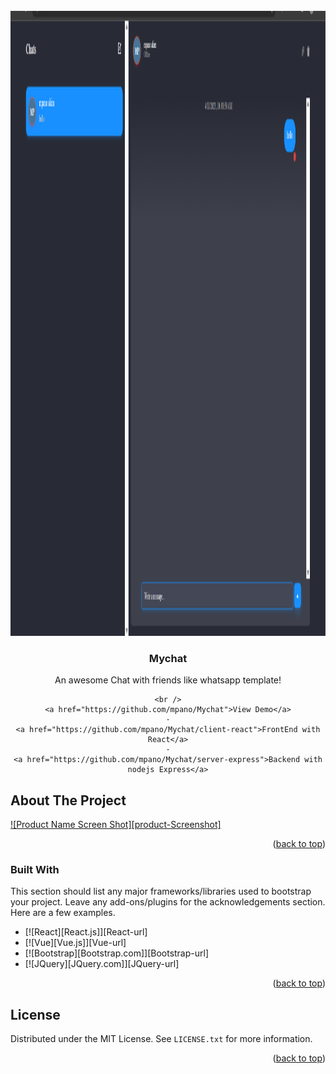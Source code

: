 

<!-- PROJECT LOGO -->
<br />
<div align="center">
  <a href="https://github.com/mpano/Mychat">
    <img src="images/Screenshot.png" alt="Logo" width="1000" height="1000">
  </a>

  <h3 align="center">Mychat</h3>

  <p align="center">
    An awesome Chat with friends like whatsapp template!

    <br />
    <a href="https://github.com/mpano/Mychat">View Demo</a>
    ·
    <a href="https://github.com/mpano/Mychat/client-react">FrontEnd with React</a>
    ·
    <a href="https://github.com/mpano/Mychat/server-express">Backend with nodejs Express</a>
  </p>
</div>





<!-- ABOUT THE PROJECT -->
## About The Project

[![Product Name Screen Shot][product-Screenshot]](https://mpanoakim.netlify.app)

<p align="right">(<a href="#readme-top">back to top</a>)</p>



### Built With

This section should list any major frameworks/libraries used to bootstrap your project. Leave any add-ons/plugins for the acknowledgements section. Here are a few examples.

* [![React][React.js]][React-url]
* [![Vue][Vue.js]][Vue-url]
* [![Bootstrap][Bootstrap.com]][Bootstrap-url]
* [![JQuery][JQuery.com]][JQuery-url]

<p align="right">(<a href="#readme-top">back to top</a>)</p>


<!-- LICENSE -->
## License

Distributed under the MIT License. See `LICENSE.txt` for more information.

<p align="right">(<a href="#readme-top">back to top</a>)</p>

